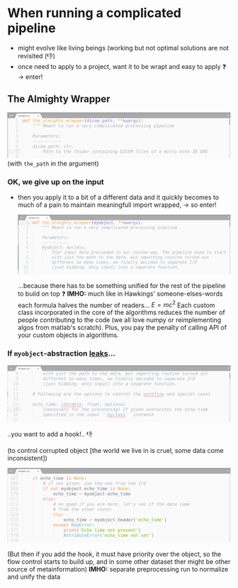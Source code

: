 # When running a complicated pipeline

* might evolve like living beings (working but not optimal solutions are not revisited (:thumbsdown:)
* once need to apply to a project, want it to be wrapt and easy to apply :question:
  -> enter! 

## The Almighty Wrapper
  
  ![title-v1](./figs/the_wrapper_title_v1.png) (with ``the_path`` in the argument)

### OK, we give up on the input
* then you apply it to a bit of a different data and it quickly becomes to much of a pain to maintain meaningfull import wrapped, 
  -> so enter!
  
  ![title-v1](./figs/the_wrapper_title_v2.png) 
  
  ...because there has to be something unified for the rest of the pipeline to build on top :question:
  **IMHO:** much like in Hawkings' someone-elses-words each formula halves the number of readers... $E = mc^2$
  Each custom class incorporated in the core of the algorithms reduces the number of people contributing to the code (we all love numpy or reimplementing algos from matlab's scratch). Plus, you pay the penalty of calling API of your custom objects in algorithms.

### If ``myobject``-abstraction [leaks](https://en.wikipedia.org/wiki/Leaky_abstraction)...

![echoes-1](./figs/the_wrapper_echoes-1.png) 

..you want to add a hook!.. :thumbsdown:

(to control corrupted object [the world we live in is cruel, some data come inconsistent]) 

![echoes-2](./figs/the_wrapper_echoes-2.png) 

(But then if you add the hook, it must have priority over the object, so the flow control starts to build up, and in some other dataset ther might be other source of metainformation)
**IMHO:** separate preprocessing run to normalize and unify the data